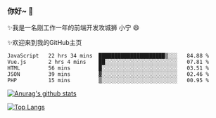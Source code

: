 ### 你好~  👋

✨我是一名刚工作一年的前端开发攻城狮 小宁 😄

✨欢迎来到我的GitHub主页
<!--
**7148505/7148505** is a ✨ _special_ ✨ repository because its `README.md` (this file) appears on your GitHub profile.

Here are some ideas to get you started:

- 🔭 I’m currently working on ...
- 🌱 I’m currently learning ...
- 👯 I’m looking to collaborate on ...
- 🤔 I’m looking for help with ...
- 💬 Ask me about ...
- 📫 How to reach me: ...
- 😄 Pronouns: ...
- ⚡ Fun fact: ...
-->

<!--START_SECTION:waka-->
```text
JavaScript   22 hrs 34 mins  █████████████████████▒░░░   84.88 % 
Vue.js       2 hrs 4 mins    ██░░░░░░░░░░░░░░░░░░░░░░░   07.81 % 
HTML         56 mins         █░░░░░░░░░░░░░░░░░░░░░░░░   03.51 % 
JSON         39 mins         ▓░░░░░░░░░░░░░░░░░░░░░░░░   02.46 % 
PHP          15 mins         ▒░░░░░░░░░░░░░░░░░░░░░░░░   00.95 % 
```
<!--END_SECTION:waka-->

[![Anurag's github stats](https://github-readme-stats.vercel.app/api?username=ZhangNing-debug)](https://github.com/anuraghazra/github-readme-stats)

[![Top Langs](https://github-readme-stats.vercel.app/api/top-langs/?username=ZhangNing-debug&layout=compact)](https://github.com/anuraghazra/github-readme-stats)
